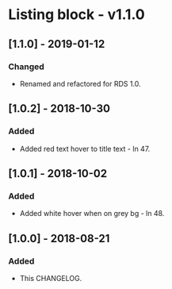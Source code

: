 # Listing block - v1.1.0

## [1.1.0] - 2019-01-12
### Changed
- Renamed and refactored for RDS 1.0.

## [1.0.2] - 2018-10-30
### Added
- Added red text hover to title text - ln 47.

## [1.0.1] - 2018-10-02
### Added
- Added white hover when on grey bg - ln 48.

## [1.0.0] - 2018-08-21
### Added
- This CHANGELOG.


